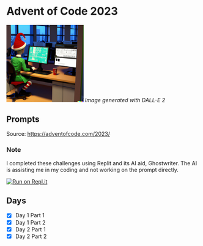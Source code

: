 # Advent of Code 2023

<img src="images/adventofcodeimage_dalle.png" alt="image generated with Dall-E 2" width="40%"/>
<em>Image generated with DALL-E 2</em>

## Prompts
Source: https://adventofcode.com/2023/

### Note
I completed these challenges using Replit and its AI aid, Ghostwriter. The AI is assisting me in my coding and not working on the prompt directly.

[<img src="https://replit.com/badge/github/Gauging9004/2023-AdventofCode" alt="Run on Repl.it" style="height:50px;"/>](https://replit.com/@Gauging9004/2023-AdventofCode?v=1)

## Days
- [X] Day 1 Part 1
- [X] Day 1 Part 2
- [X] Day 2 Part 1
- [X] Day 2 Part 2
